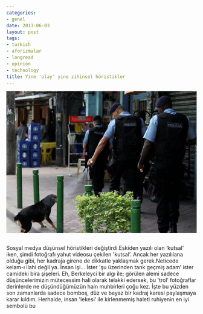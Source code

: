 ```yaml
---
categories:
- genel
date: 2013-06-03
layout: post
tags:
- turkish
- aforizmalar
- longread
- opinion
- technology
title: Yine 'olay' yine zihinsel höristikler
---
```


  

![](/images/kopege-biber-gazi-sikan-polis.jpg)

  

|  |  |
| --- | --- |

Sosyal medya düşünsel höristikleri değiştirdi.Eskiden yazılı olan ‘kutsal’ iken, şimdi fotoğrafı yahut videosu çekilen 'kutsal’. Ancak her yazılılana olduğu gibi, her kadraja girene de dikkatle yaklaşmak gerek.Neticede kelam-ı ilahi değil ya. İnsan işi… İster 'şu üzerinden tank geçmiş adam’ ister camideki bira şişeleri. Eh, Berkeleyci bir algı ile; görülen alemi sadece düşüncelerimizin mütecessim hali olarak telakki edersek, bu 'trol’ fotoğraflar derinlerde ne düşündüğümüzün hain muhbirleri çoğu kez. İşte bu yüzden son zamanlarda sadece bomboş, düz ve beyaz bir kadraj karesi paylaşmaya karar kıldım. Herhalde, insan 'lekesi’ ile kirlenmemiş haleti ruhiyenin en iyi sembolü bu
